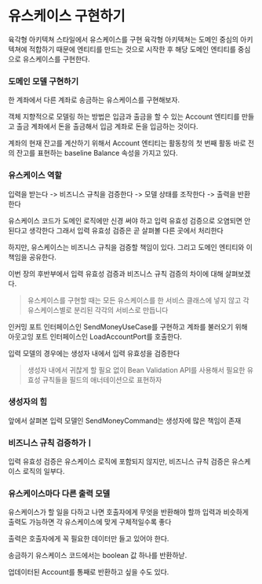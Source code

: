 # 유스케이스 구현하기

육각형 아키텍쳐 스타일에서 유스케이스를 구현
육각형 아키텍쳐는 도메인 중심의 아키텍쳐에 적합하기 때문에 엔티티를 만드는 것으로 시작한 후 해당 도메인 엔티티를 중심으로 유스케이스를 구현한다.

### 도메인 모델 구현하기
한 계좌에서 다른 계좌로 송금하는 유스케이스를 구현해보자.

객체 지향적으로 모델링 하는 방법은 입금과 출금을 할 수 있는 Account 엔티티를 만들고 출금 계좌에서 돈을 출금해서 입금 계좌로 돈을 입금하는 것이다.

계좌의 현재 잔고를 계산하기 위해서 Account 엔티티는 활동창의 첫 번째 활동 바로 전의 잔고를 표현하는 baseline Balance 속성을 가지고 있다.

### 유스케이스 역할
입력을 받는다 -> 비즈니스 규칙을 검증한다 -> 모델 상태를 조작한다 -> 출력을 반환한다

유스케이스 코드가 도메인 로직에만 신경 써야 하고 입력 유효성 검증으로 오염되면 안 된다고 생각한다
그래서 입력 유효성 검증은 곧 살펴볼 다른 곳에서 처리한다

하지만, 유스케이스는 비즈니스 규칙을 검증할 책임이 있다. 그리고 도메인 엔티티와 이 책임을 공유한다.

이번 장의 후반부에서 입력 유효성 검증과 비즈니스 규칙 검증의 차이에 대해 살펴보겠다.

> 유스케이스를 구현할 때는 모든 유스케이스를 한 서비스 클래스에 넣지 않고 각 유스케이스별로 분리된 각각의 서비스로 만듭니다

인커밍 포트 인터페이스인 SendMoneyUseCase를 구현하고 계좌를 불러오기 위해
아웃고잉 포트 인터페이스인 LoadAccountPort를 호출한다.

입력 모델의 경우에는 생성자 내에서 입력 유효성을 검증한다

> 생성자 내에서 귀찮게 할 필요 없이 Bean Validation API를 사용해서 필요한 유효성 규칙들을 필드의 애너테이션으로 표현하자

### 생성자의 힘
앞에서 살펴본 입력 모델인 SendMoneyCommand는 생성자에 많은 책임이 존재

### 비즈니스 규칙 검증하가ㅣ
입력 유효성 검증은 유스케이스 로직에 포함되지 않지만, 비즈니스 규칙 검증은 유스케이스 로직의 일부다.

### 유스케이스마다 다른 출력 모델
유스케이스가 할 일을 다하고 나면 호출자에게 무엇을 반환해야 할까
입력과 비슷하게 출력도 가능하면 각 유스케이스에 맞게 구체적일수록 좋다

출력은 호출자에게 꼭 필요한 데이터만 들고 있어야 한다.

송금하기 유스케이스 코드에서는 boolean 값 하나를 반환하낟.

업데이터된 Account를 통째로 반환하고 싶을 수도 있다.


